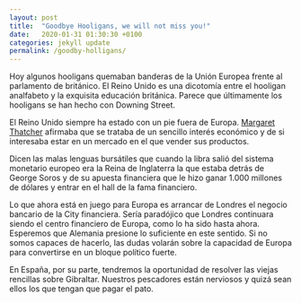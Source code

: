 ```yaml
---
layout: post
title:  "Goodbye Hooligans, we will not miss you!"
date:   2020-01-31 01:30:30 +0100
categories: jekyll update
permalink: /goodby-holligans/
---
```



Hoy algunos hooligans quemaban banderas de la Unión Europea frente al parlamento de británico. El Reino Unido es una dicotomía entre el hooligan analfabeto y la exquisita educación británica. Parece que últimamente los hooligans se han hecho con Downing Street.

El Reino Unido siempre ha estado con un pie fuera de Europa. [Margaret Thatcher]( https://elpais.com/diario/2002/03/19/ultima/1016492401_850215.html) afirmaba que se trataba de un sencillo interés económico y de si interesaba estar en un mercado en el que vender sus productos.

Dicen las malas lenguas bursátiles que cuando la libra salió del sistema monetario europeo era la Reina de Inglaterra la que estaba detrás de George Soros y de su apuesta financiera que le hizo ganar 1.000 millones de dólares y entrar en el hall de la fama financiero.

Lo que ahora está en juego para Europa es arrancar de Londres el negocio bancario de la City financiera. Sería paradójico que Londres continuara siendo el centro financiero de Europa, como lo ha sido hasta ahora. Esperemos que Alemania presione lo suficiente en este sentido. Si no somos capaces de hacerlo, las dudas volarán sobre la capacidad de Europa para convertirse en un bloque político fuerte.

En España, por su parte, tendremos la oportunidad de resolver las viejas rencillas sobre Gibraltar. Nuestros pescadores están nerviosos y quizá sean ellos los que tengan que pagar el pato.
